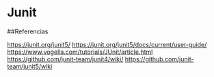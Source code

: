 # Junit

##Referencias

<a>https://junit.org/junit5/</a>
<a>https://junit.org/junit5/docs/current/user-guide/</a>
<a>https://www.vogella.com/tutorials/JUnit/article.html</a>
<a>https://github.com/junit-team/junit4/wiki/</a>
<a>https://github.com/junit-team/junit5/wiki</a>


